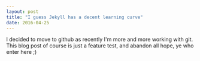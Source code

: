 ```yaml
---
layout: post
title: "I guess Jekyll has a decent learning curve"
date: 2016-04-25
---
```


I decided to move to github as recently I'm more and more working with git. This blog post of course is just a feature test, and abandon all hope, ye who enter here ;)
